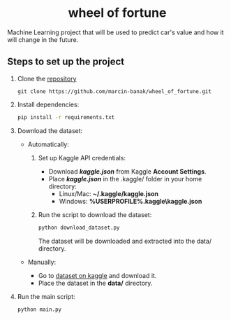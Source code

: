 # $$\text{wheel of fortune}$$
Machine Learning project that will be used to predict car's value and how it will change in the future.

## Steps to set up the project

1. Clone the [repository](https://github.com/marcin-banak/wheel_of_fortune.git)
    ```
    git clone https://github.com/marcin-banak/wheel_of_fortune.git
    ```

1. Install dependencies:
    ```bash
    pip install -r requirements.txt
    ```

1. Download the dataset:
    - Automatically:
        1.  Set up Kaggle API credentials:

            - Download ***kaggle.json*** from Kaggle **Account Settings**.
            - Place ***kaggle.json*** in the .kaggle/ folder in your home directory:
                - Linux/Mac: **~/.kaggle/kaggle.json**
                - Windows: **%USERPROFILE%\.kaggle\kaggle.json**
        1.  Run the script to download the dataset:
            ```bash
            python download_dataset.py
            ```
            The dataset will be downloaded and extracted into the data/ directory.

    - Manually:
        - Go to [dataset on kaggle](https://www.kaggle.com/datasets/bartoszpieniak/poland-cars-for-sale-dataset) and download it.
        - Place the dataset in the **data/** directory.

1. Run the main script:
    ```bash
    python main.py
    ```